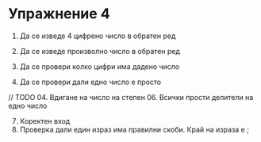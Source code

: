 Упражнение 4
===

01. Да се изведе 4 цифрено число в обратен ред
02. Да се изведе произволно число в обратен ред

03. Да се провери колко цифри има дадено число 
04. Да се провери дали едно число е просто

// TODO
04. Вдигане на число на степен
06. Всички прости делители на едно число

07. Коректен вход
08. Проверка дали един израз има правилни скоби. Край на израза е ;
